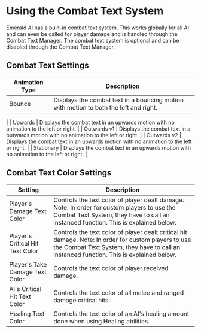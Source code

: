 # Using the Combat Text System
Emerald AI has a built-in combat text system. This works globally for all AI and can even be called for player damage and is handled through the Combat Text Manager. The combat text system is optional and can be disabled through the Combat Text Manager.

## Combat Text Settings

| Animation Type  | Description |
| ------------- | ------------- |
| Bounce  | Displays the combat text in a bouncing motion with motion to both the left and right. 
[](https://i.imgur.com/waytpOY.gif)
   |
| Upwards  | Displays the combat text in an upwards motion with no animation to the left or right.  |
| Outwards v1  | Displays the combat text in a outwards motion with no animation to the left or right.  |
| Outwards v2  | Displays the combat text in an upwards motion with no animation to the left or right.  |
| Stationary  | Displays the combat text in an upwards motion with no animation to the left or right.  |

## Combat Text Color Settings

| Setting  | Description |
| ------------- | ------------- |
| Player's Damage Text Color  | Controls the text color of player dealt damage. Note: In order for custom players to use the Combat Text System, they have to call an instanced function. This is explained below.  |
| Player's Critical Hit Text Color  | Controls the text color of player dealt critical hit damage. Note: In order for custom players to use the Combat Text System, they have to call an instanced function. This is explained below.  |
| Player's Take Damage Text Color  | Controls the text color of player received damage.  |
| AI's Critical Hit Text Color  |  Controls the text color of all melee and ranged damage critical hits. |
| Healing Text Color  | Controls the text color of an AI's healing amount done when using Healing abilities.  |


